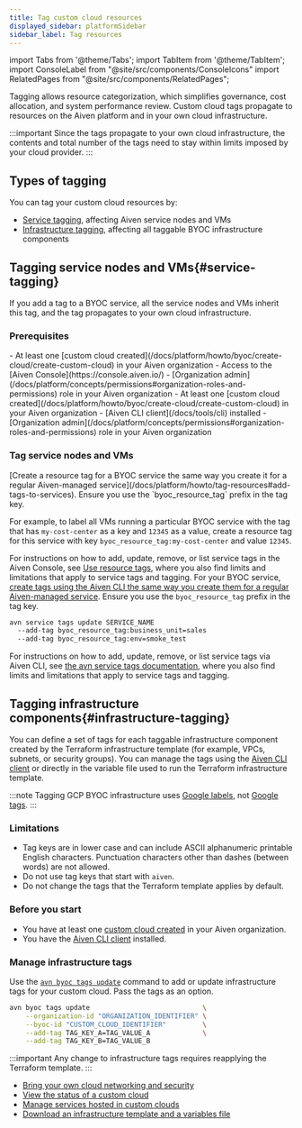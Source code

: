 ```yaml
---
title: Tag custom cloud resources
displayed_sidebar: platformSidebar
sidebar_label: Tag resources
---
```


import Tabs from '@theme/Tabs';
import TabItem from '@theme/TabItem';
import ConsoleLabel from "@site/src/components/ConsoleIcons"
import RelatedPages from "@site/src/components/RelatedPages";

Tagging allows resource categorization, which simplifies governance, cost allocation, and system performance review. Custom cloud tags propagate to resources on the Aiven platform and in your own cloud infrastructure.

:::important
Since the tags propagate to your own cloud infrastructure, the contents and total number
of the tags need to stay within limits imposed by your cloud provider.
:::

## Types of tagging

You can tag your custom cloud resources by:

- [Service tagging](#service-tagging), affecting Aiven service nodes and VMs
- [Infrastructure tagging](#infrastructure-tagging), affecting all taggable BYOC infrastructure
  components

## Tagging service nodes and VMs{#service-tagging}

If you add a tag to a BYOC service, all the service nodes and VMs inherit this tag, and
the tag propagates to your own cloud infrastructure.

### Prerequisites

<Tabs groupId="group1">
<TabItem value="1" label="Aiven Console" default>
-   At least one
    [custom cloud created](/docs/platform/howto/byoc/create-cloud/create-custom-cloud) in your Aiven
    organization
-   Access to the [Aiven Console](https://console.aiven.io/)
-   [Organization admin](/docs/platform/concepts/permissions#organization-roles-and-permissions)
    role in your Aiven organization
</TabItem>
<TabItem value="2" label="Aiven CLI">
-   At least one
    [custom cloud created](/docs/platform/howto/byoc/create-cloud/create-custom-cloud) in your Aiven
    organization
-   [Aiven CLI client](/docs/tools/cli) installed
-   [Organization admin](/docs/platform/concepts/permissions#organization-roles-and-permissions)
    role in your Aiven organization
</TabItem>
</Tabs>

### Tag service nodes and VMs

<Tabs groupId="group1">
<TabItem value="1" label="Aiven Console" default>
[Create a resource tag for a BYOC service the same way you create it for a regular
Aiven-managed service](/docs/platform/howto/tag-resources#add-tags-to-services).
Ensure you use the `byoc_resource_tag` prefix in the tag key.

For example, to label all VMs running a particular BYOC service with the tag that has
`my-cost-center` as a key and `12345` as a value, create a resource tag for this service
with key `byoc_resource_tag:my-cost-center` and value `12345`.

For instructions on how to add, update, remove, or list service tags in the Aiven Console,
see [Use resource tags](/docs/platform/howto/tag-resources#add-tags-to-services), where
you also find limits and limitations that apply to service tags and tagging.
</TabItem>
<TabItem value="2" label="Aiven CLI">
For your BYOC service, [create tags using the Aiven CLI the same way you create them for a
regular Aiven-managed service](/docs/tools/cli/service-cli#avn-service-tags).
Ensure you use the `byoc_resource_tag` prefix in the tag key.

```bash
avn service tags update SERVICE_NAME
  --add-tag byoc_resource_tag:business_unit=sales
  --add-tag byoc_resource_tag:env=smoke_test
```

For instructions on how to add, update, remove, or list service tags via Aiven CLI, see
[the avn service tags documentation](/docs/tools/cli/service-cli#avn-service-tags), where
you also find limits and limitations that apply to service tags and tagging.
</TabItem>
</Tabs>

## Tagging infrastructure components{#infrastructure-tagging}

You can define a set of tags for each taggable infrastructure component created by the
Terraform infrastructure template (for example, VPCs, subnets, or security groups). You
can manage the tags using the [Aiven CLI client](/docs/tools/cli) or directly in the
variable file used to run the Terraform infrastructure template.

:::note
Tagging GCP BYOC infrastructure uses
[Google labels](https://cloud.google.com/resource-manager/docs/labels-overview),
not [Google tags](https://cloud.google.com/resource-manager/docs/tags/tags-overview).
:::

### Limitations

- Tag keys are in lower case and can include ASCII alphanumeric printable English
  characters. Punctuation characters other than dashes (between words) are not allowed.
- Do not use tag keys that start with `aiven`.
- Do not change the tags that the Terraform template applies by default.

### Before you start

-   You have at least one
    [custom cloud created](/docs/platform/howto/byoc/create-cloud/create-custom-cloud) in your Aiven
    organization.
-   You have the [Aiven CLI client](/docs/tools/cli) installed.

### Manage infrastructure tags

Use the
[`avn byoc tags update`](/docs/tools/cli/byoc#avn-byoc-tags-update) command to add or update
infrastructure tags for your custom cloud. Pass the tags as an option.

```bash
avn byoc tags update                            \
    --organization-id "ORGANIZATION_IDENTIFIER" \
    --byoc-id "CUSTOM_CLOUD_IDENTIFIER"         \
    --add-tag TAG_KEY_A=TAG_VALUE_A             \
    --add-tag TAG_KEY_B=TAG_VALUE_B
```

:::important
Any change to infrastructure tags requires reapplying the Terraform template.
:::

<RelatedPages/>

-   [Bring your own cloud networking and security](/docs/platform/howto/byoc/networking-security)
-   [View the status of a custom cloud](/docs/platform/howto/byoc/view-custom-cloud-status)
-   [Manage services hosted in custom clouds](/docs/platform/howto/byoc/manage-byoc-service)
-   [Download an infrastructure template and a variables file](/docs/platform/howto/byoc/download-infrastructure-template)
